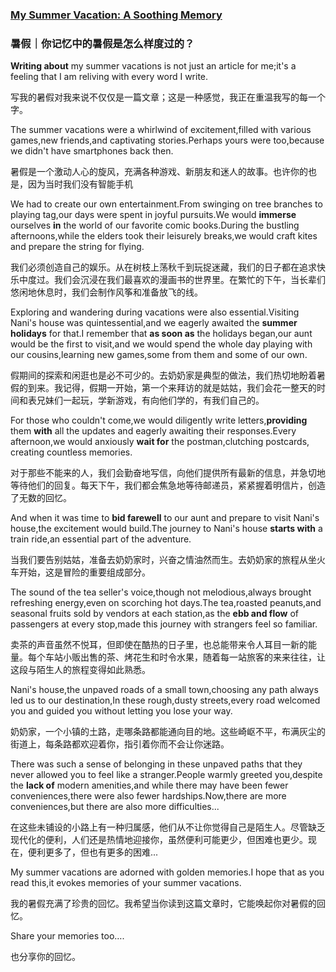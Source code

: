 ### [My Summer Vacation: A Soothing Memory](https://web.shanbay.com/reading/web-news/articles/figtg)
### 暑假｜你记忆中的暑假是怎么样度过的？

**Writing about** my summer vacations is not just an article for me;it's a feeling that I am reliving with every word I write.

写我的暑假对我来说不仅仅是一篇文章；这是一种感觉，我正在重温我写的每一个字。

The summer vacations were a whirlwind of excitement,filled with various games,new friends,and captivating stories.Perhaps yours were too,because we didn't have smartphones back then.

暑假是一个激动人心的旋风，充满各种游戏、新朋友和迷人的故事。也许你的也是，因为当时我们没有智能手机

We had to create our own entertainment.From swinging on tree branches to playing tag,our days were spent in joyful pursuits.We would **immerse** ourselves **in** the world of our favorite comic books.During the bustling afternoons,while the elders took their leisurely breaks,we would craft kites and prepare the string for flying.

我们必须创造自己的娱乐。从在树枝上荡秋千到玩捉迷藏，我们的日子都在追求快乐中度过。我们会沉浸在我们最喜欢的漫画书的世界里。在繁忙的下午，当长辈们悠闲地休息时，我们会制作风筝和准备放飞的线。

Exploring and wandering during vacations were also essential.Visiting Nani's house was quintessential,and we eagerly awaited the **summer holidays** for that.I remember that **as soon as** the holidays began,our aunt would be the first to visit,and we would spend the whole day playing with our cousins,learning new games,some from them and some of our own.

假期间的探索和闲逛也是必不可少的。去奶奶家是典型的做法，我们热切地盼着暑假的到来。我记得，假期一开始，第一个来拜访的就是姑姑，我们会花一整天的时间和表兄妹们一起玩，学新游戏，有向他们学的，有我们自己的。

For those who couldn't come,we would diligently write letters,**providing** them **with** all the updates and eagerly awaiting their responses.Every afternoon,we would anxiously **wait for** the postman,clutching postcards, creating countless memories.

对于那些不能来的人，我们会勤奋地写信，向他们提供所有最新的信息，并急切地等待他们的回复。每天下午，我们都会焦急地等待邮递员，紧紧握着明信片，创造了无数的回忆。

And when it was time to **bid farewell** to our aunt and prepare to visit Nani's house,the excitement would build.The journey to Nani's house **starts with** a train ride,an essential part of the adventure.

当我们要告别姑姑，准备去奶奶家时，兴奋之情油然而生。去奶奶家的旅程从坐火车开始，这是冒险的重要组成部分。

The sound of the tea seller's voice,though not melodious,always brought refreshing energy,even on scorching hot days.The tea,roasted peanuts,and seasonal fruits sold by vendors at each station,as the **ebb and flow** of passengers at every stop,made this journey with strangers feel so familiar.

卖茶的声音虽然不悦耳，但即使在酷热的日子里，也总能带来令人耳目一新的能量。每个车站小贩出售的茶、烤花生和时令水果，随着每一站旅客的来来往往，让这段与陌生人的旅程变得如此熟悉。

Nani's house,the unpaved roads of a small town,choosing any path always led us to our destination,In these rough,dusty streets,every road welcomed you and guided you without letting you lose your way.

奶奶家，一个小镇的土路，走哪条路都能通向目的地。这些崎岖不平，布满灰尘的街道上，每条路都欢迎着你，指引着你而不会让你迷路。

There was such a sense of belonging in these unpaved paths that they never allowed you to feel like a stranger.People warmly greeted you,despite the **lack of** modern amenities,and while there may have been fewer conveniences,there were also fewer hardships.Now,there are more conveniences,but there are also more difficulties...

在这些未铺设的小路上有一种归属感，他们从不让你觉得自己是陌生人。尽管缺乏现代化的便利，人们还是热情地迎接你，虽然便利可能更少，但困难也更少。现在，便利更多了，但也有更多的困难...

My summer vacations are adorned with golden memories.I hope that as you read this,it evokes memories of your summer vacations.

我的暑假充满了珍贵的回忆。我希望当你读到这篇文章时，它能唤起你对暑假的回忆。

Share your memories too….

也分享你的回忆。
